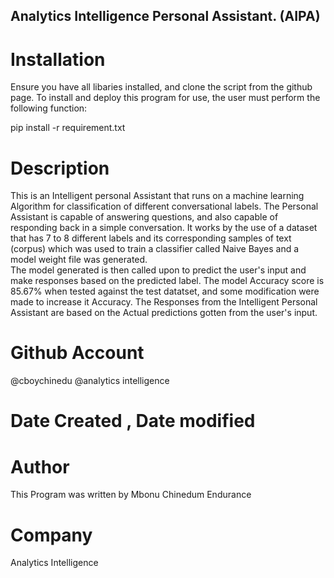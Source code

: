 ## Analytics Intelligence Personal Assistant. (AIPA)

# Installation 
Ensure you have all libaries installed, and clone the script from the github page.
To install and deploy this program for use, the user must perform the following function:

pip install -r requirement.txt 
 

# Description
This is an Intelligent personal Assistant that runs on a machine learning Algorithm for classification of different conversational labels. 
The Personal Assistant is capable of answering questions, and also capable of responding back in a simple conversation. 
It works by the use of a dataset that has 7 to 8 different labels and its corresponding samples of text (corpus) which was used to train a classifier called Naive Bayes and a model weight file was generated.  
The model generated is then called upon to predict the user's input and make responses based on the predicted label. 
The model Accuracy score is 85.67% when tested against the test datatset, and some modification were made to increase it Accuracy. 
The Responses from the Intelligent Personal Assistant are based on the Actual predictions gotten from the user's input. 

# Github Account 
@cboychinedu
@analytics intelligence 

# Date Created , Date modified 

# Author
This Program was written by Mbonu Chinedum Endurance 
# Company 
Analytics Intelligence 

